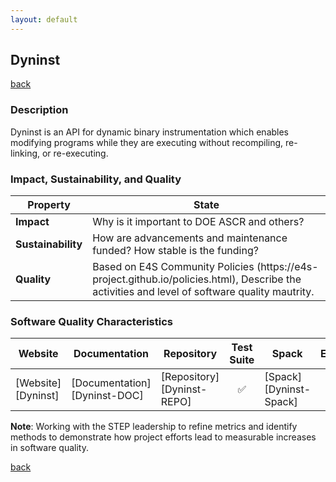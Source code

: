 ```yaml
---
layout: default
---
```


## Dyninst

[back](../scorecards.html)

### Description

Dyninst is an API for dynamic binary instrumentation which enables modifying programs while they
are executing without recompiling, re-linking, or re-executing.

### Impact, Sustainability, and Quality

<table class="isq_table">
  <thead>
    <tr>
      <th>Property</th>
      <th style="text-align: center">State</th>
    </tr>
  </thead>
  <tbody>
    <tr>
      <td>
        <strong>Impact</strong>
      </td>
      <td>
        Why is it important to DOE ASCR and others?
      </td>
    </tr>
    <tr>
      <td>
        <strong>Sustainability</strong>
      </td>
      <td>
        How are advancements and maintenance funded? How stable is the funding?
      </td>
    </tr>
    <tr>
      <td>
        <strong>Quality</strong>
      </td>
      <td>
        Based on E4S Community Policies (https://e4s-project.github.io/policies.html), Describe the activities and level of software quality mautrity.
      </td>
    </tr>
  </tbody>
</table>

### Software Quality Characteristics

<table class="status_table">
  <thead>
    <tr>
      <th style="text-align: center">Website</th>
      <th style="text-align: center">Documentation</th>
      <th style="text-align: center">Repository</th>
      <th style="text-align: center">Test Suite</th>
      <th style="text-align: center">Spack</th>
      <th style="text-align: center">E4S</th>
      <th style="text-align: center">Smoke Test</th>
    </tr>
  </thead>
  <tbody>
    <tr>
      <td markdown="span">
        [Website][Dyninst]
      </td><!-- Website -->
      <td markdown="span">
        [Documentation][Dyninst-DOC]
      </td><!-- Documentation -->
      <td markdown="span">
        [Repository][Dyninst-REPO]
      </td><!-- Repository -->
      <td style="text-align: center" markdown="span">✅</td><!-- Test Suite -->
      <td markdown="span">
        [Spack][Dyninst-Spack]
      </td><!-- Spack -->
      <td style="text-align: center" markdown="span">✅</td><!-- E4S -->
      <td style="text-align: center" markdown="span">✅</td><!-- Smoke Test -->
    </tr>
  </tbody>
</table>

**Note**: Working with the STEP leadership to refine metrics and identify methods to demonstrate how project efforts lead to measurable increases in software quality.

[back](../scorecards.html)

[Dyninst]: http://www.dyninst.org/
[Dyninst-DOC]: https://github.com/dyninst/dyninst/wiki
[Dyninst-REPO]: https://github.com/dyninst/dyninst
[Dyninst-Spack]: https://github.com/spack/spack/blob/develop/var/spack/repos/builtin/packages/dynist/package.py

